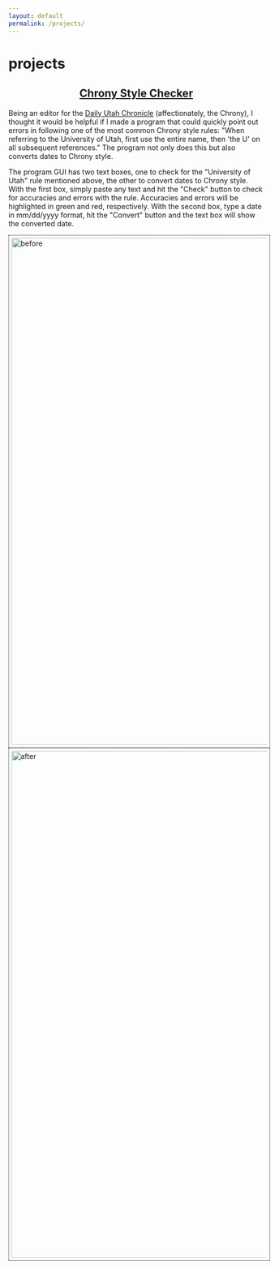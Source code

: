 ```yaml
---
layout: default
permalink: /projects/
---
```

<div>
  <h1>projects</h1>
  <h2 style="text-align:center"><a href="https://github.com/parkerdunnisfun/Chrony-Style-Checker">Chrony Style Checker</a></h2>
  <p>
  Being an editor for the <a href="https://dailyutahchronicle.com/">Daily Utah Chronicle</a> (affectionately, the Chrony), I thought it would be helpful if I made a program that could quickly point out errors in following one of the most common Chrony style rules: "When referring to the University of Utah, first use the entire name, then 'the U' on all subsequent references." The program not only does this but also converts dates to Chrony style.
  </p>
  <p>
  The program GUI has two text boxes, one to check for the "University of Utah" rule mentioned above, the other to convert dates to Chrony style. With the first box, simply paste any text and hit the "Check" button to check for accuracies and errors with the rule. Accuracies and errors will be highlighted in green and red, respectively. With the second box, type a date in mm/dd/yyyy format, hit the "Convert" button and the text box will show the converted date.
  </p>
  <img src="https://parkerdunnisfun.github.io/assets/chronystylecheckerbefore1.png" alt="before" width="1000" height=auto class="center"
  style="border: 1px dotted black;
  padding: 5px">
  <img src="https://parkerdunnisfun.github.io/assets/chronystylecheckerafter1.png" alt="after" width="1000" height=auto class="center"
  style="border: 1px dotted black;
  padding: 5px">
</div>